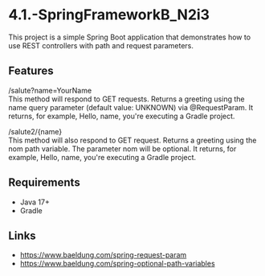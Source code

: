# 4.1.-SpringFrameworkB_N2i3
This project is a simple Spring Boot application that demonstrates how to use REST controllers with path and request parameters.

## Features

/salute?name=YourName\
This method will respond to GET requests.
Returns a greeting using the name query parameter (default value: UNKNOWN) via @RequestParam.
It returns, for example, Hello, name, you're executing a Gradle project.

/salute2/{name}\
This method will also respond to GET request.
Returns a greeting using the nom path variable. The parameter nom will be optional.
It returns, for example, Hello, name, you're executing a Gradle project.

## Requirements
- Java 17+
- Gradle

## Links
- https://www.baeldung.com/spring-request-param
- https://www.baeldung.com/spring-optional-path-variables